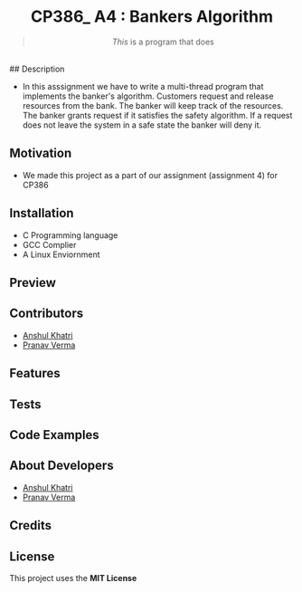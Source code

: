<h1 align="center"> 
  CP386_ A4 : Bankers Algorithm
</h1>

<blockquote align="center">
  <em>This</em> is a program that does  
</blockquote>

<br/>
## Description

- In this asssignment we have to write a multi-thread program that implements the banker's algorithm. Customers request and release resources from the bank. The banker will keep track of the resources. The banker grants request if it satisfies the safety algorithm. If a request does not leave the system in a safe state the banker will deny it.

## Motivation

- We made this project as a part of our assignment (assignment 4) for CP386
 
## Installation

- C Programming language
- GCC Complier
- A Linux Enviornment 

## Preview

## Contributors

- [Anshul Khatri](https://github.com/khat3680)<br/>
- [Pranav Verma](https://github.com/Navsan1)<br/>

## Features

## Tests

## Code Examples

## About Developers

- [Anshul Khatri](https://github.com/khat3680)<br/>
- [Pranav Verma](https://github.com/Navsan1)<br/>

## Credits

## License

This project uses the **MIT License**
